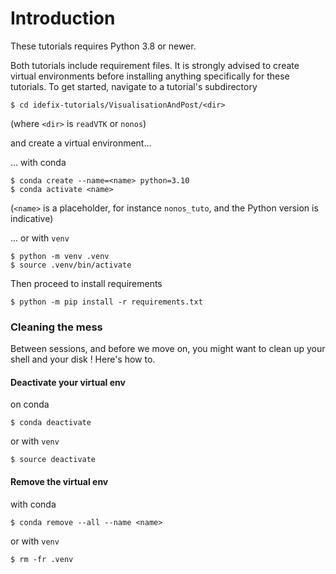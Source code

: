 # Introduction


These tutorials requires Python 3.8 or newer.

Both tutorials include requirement files. It is strongly advised to create virtual
environments before installing anything specifically for these tutorials. To get
started, navigate to a tutorial's subdirectory

```shell
$ cd idefix-tutorials/VisualisationAndPost/<dir>
```
(where `<dir>` is `readVTK` or `nonos`)

and create a virtual environment...

... with conda
```shell
$ conda create --name=<name> python=3.10
$ conda activate <name>
```
(`<name>` is a placeholder, for instance `nonos_tuto`, and the Python version is
indicative)

... or with `venv`
```shell
$ python -m venv .venv
$ source .venv/bin/activate
```

Then proceed to install requirements
```shell
$ python -m pip install -r requirements.txt
```

### Cleaning the mess

Between sessions, and before we move on, you might want to clean up your shell and your
disk ! Here's how to.

#### Deactivate your virtual env

on conda
```shell
$ conda deactivate
```

or with `venv`
```shell
$ source deactivate
```

#### Remove the virtual env
with conda
```shell
$ conda remove --all --name <name>
```

or with `venv`
```shell
$ rm -fr .venv
```
